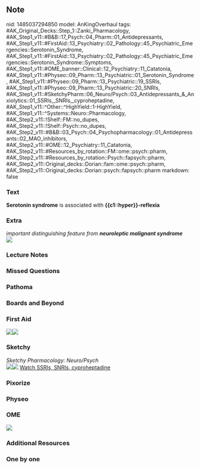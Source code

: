 ## Note
nid: 1485037294850
model: AnKingOverhaul
tags: #AK_Original_Decks::Step_1::Zanki_Pharmacology, #AK_Step1_v11::#B&B::17_Psych::04_Pharm::01_Antidepressants, #AK_Step1_v11::#FirstAid::13_Psychiatry::02_Pathology::45_Psychiatric_Emergencies::Serotonin_Syndrome, #AK_Step1_v11::#FirstAid::13_Psychiatry::02_Pathology::45_Psychiatric_Emergencies::Serotonin_Syndrome::Symptoms, #AK_Step1_v11::#OME_banner::Clinical::12_Psychiatry::11_Catatonia, #AK_Step1_v11::#Physeo::09_Pharm::13_Psychiatric::01_Serotonin_Syndrome, #AK_Step1_v11::#Physeo::09_Pharm::13_Psychiatric::19_SSRIs, #AK_Step1_v11::#Physeo::09_Pharm::13_Psychiatric::20_SNRIs, #AK_Step1_v11::#SketchyPharm::06_Neuro/Psych::03_Antidepressants_&_Anxiolytics::01_SSRIs,_SNRIs,_cyproheptadine, #AK_Step1_v11::^Other::^HighYield::1-HighYield, #AK_Step1_v11::^Systems::Neuro::Pharmacology, #AK_Step2_v11::!Shelf::FM::no_dupes, #AK_Step2_v11::!Shelf::Psych::no_dupes, #AK_Step2_v11::#B&B::03_Psych::04_Psychopharmacology::01_Antidepressants::02_MAO_inhibitors, #AK_Step2_v11::#OME::12_Psychiatry::11_Catatonia, #AK_Step2_v11::#Resources_by_rotation::FM::ome::psych::pharm, #AK_Step2_v11::#Resources_by_rotation::Psych::fapsych::pharm, #AK_Step2_v11::Original_decks::Dorian::fam::ome::psych::pharm, #AK_Step2_v11::Original_decks::Dorian::psych::fapsych::pharm
markdown: false

### Text
<div>
  <b>Serotonin syndrome</b> is associated with
  <b>{{c1::hyper}}-reflexia</b>
</div>

### Extra
<div>
  <i>important distinguishing feature from</i> <b style=
  "font-style: italic;">neuroleptic malignant syndrome</b>
</div>
<div><img src="paste-454596518478330.jpg"></div>

### Lecture Notes


### Missed Questions


### Pathoma


### Boards and Beyond


### First Aid
<img src="paste-1171594063904771.jpg"><img src=
"paste-21088289423363%20(2).jpg">

### Sketchy
<div>
  <i>Sketchy Pharmacology: Neuro/Psych</i>
</div><img src=
"paste-5e4615550dff3920a8152dce493445e113181b37.png"><img src=
"paste-5d91138c98c41c4544795cccfa358ef35857833e.png"> <a href=
"https://dashboard.sketchy.com/study/medical/courses/medical-pharmacology/units/medical-pharmacology-neuro-psych/videos/medical-pharmacology-neuropsych-antidepressants-and-anxiolytics-ssris-snris-cyproheptadine?utm_source=anki&utm_medium=partnership&utm_campaign=february_update&utm_content=medical">
Watch SSRIs, SNRIs, cyproheptadine</a>

### Pixorize


### Physeo


### OME
<div class="ome-widget">
  <a href=
  "https://onlinemeded.org/spa/psychiatry/catatonia/acquire?ref=anki">
  <img src="_OME_AnkiFlashcards_Lesson_6.png"></a>
</div>

### Additional Resources


### One by one

